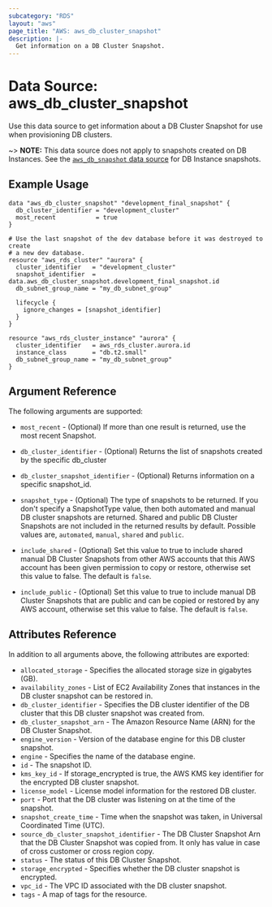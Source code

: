```yaml
---
subcategory: "RDS"
layout: "aws"
page_title: "AWS: aws_db_cluster_snapshot"
description: |-
  Get information on a DB Cluster Snapshot.
---
```


# Data Source: aws_db_cluster_snapshot

Use this data source to get information about a DB Cluster Snapshot for use when provisioning DB clusters.

~> **NOTE:** This data source does not apply to snapshots created on DB Instances. 
See the [`aws_db_snapshot` data source](/docs/providers/aws/d/db_snapshot.html) for DB Instance snapshots.

## Example Usage

```hcl
data "aws_db_cluster_snapshot" "development_final_snapshot" {
  db_cluster_identifier = "development_cluster"
  most_recent           = true
}

# Use the last snapshot of the dev database before it was destroyed to create
# a new dev database.
resource "aws_rds_cluster" "aurora" {
  cluster_identifier   = "development_cluster"
  snapshot_identifier  = data.aws_db_cluster_snapshot.development_final_snapshot.id
  db_subnet_group_name = "my_db_subnet_group"

  lifecycle {
    ignore_changes = [snapshot_identifier]
  }
}

resource "aws_rds_cluster_instance" "aurora" {
  cluster_identifier   = aws_rds_cluster.aurora.id
  instance_class       = "db.t2.small"
  db_subnet_group_name = "my_db_subnet_group"
}
```

## Argument Reference

The following arguments are supported:

* `most_recent` - (Optional) If more than one result is returned, use the most recent Snapshot.

* `db_cluster_identifier` - (Optional) Returns the list of snapshots created by the specific db_cluster

* `db_cluster_snapshot_identifier` - (Optional) Returns information on a specific snapshot_id.

* `snapshot_type` - (Optional) The type of snapshots to be returned. If you don't specify a SnapshotType
value, then both automated and manual DB cluster snapshots are returned. Shared and public DB Cluster Snapshots are not
included in the returned results by default. Possible values are, `automated`, `manual`, `shared` and `public`.

* `include_shared` - (Optional) Set this value to true to include shared manual DB Cluster Snapshots from other
AWS accounts that this AWS account has been given permission to copy or restore, otherwise set this value to false.
The default is `false`.

* `include_public` - (Optional) Set this value to true to include manual DB Cluster Snapshots that are public and can be
copied or restored by any AWS account, otherwise set this value to false. The default is `false`.

## Attributes Reference

In addition to all arguments above, the following attributes are exported:

* `allocated_storage` - Specifies the allocated storage size in gigabytes (GB).
* `availability_zones` - List of EC2 Availability Zones that instances in the DB cluster snapshot can be restored in.
* `db_cluster_identifier` - Specifies the DB cluster identifier of the DB cluster that this DB cluster snapshot was created from.
* `db_cluster_snapshot_arn` - The Amazon Resource Name (ARN) for the DB Cluster Snapshot.
* `engine_version` - Version of the database engine for this DB cluster snapshot.
* `engine` - Specifies the name of the database engine.
* `id` - The snapshot ID.
* `kms_key_id` - If storage_encrypted is true, the AWS KMS key identifier for the encrypted DB cluster snapshot.
* `license_model` - License model information for the restored DB cluster.
* `port` - Port that the DB cluster was listening on at the time of the snapshot.
* `snapshot_create_time` - Time when the snapshot was taken, in Universal Coordinated Time (UTC).
* `source_db_cluster_snapshot_identifier` - The DB Cluster Snapshot Arn that the DB Cluster Snapshot was copied from. It only has value in case of cross customer or cross region copy.
* `status` - The status of this DB Cluster Snapshot.
* `storage_encrypted` - Specifies whether the DB cluster snapshot is encrypted.
* `vpc_id` - The VPC ID associated with the DB cluster snapshot.
* `tags` - A map of tags for the resource.
